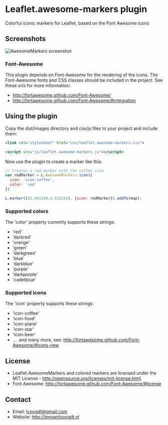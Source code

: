 # Leaflet.awesome-markers plugin
Colorful iconic markers for Leaflet, based on the Font Awesome icons

## Screenshots
![AwesomeMarkers screenshot](https://raw.github.com/lvoogdt/Leaflet.awesome-markers/master/screenshots/screenshot-soft.png "Screenshot of AwesomeMarkers")

### Font-Awesome
This plugin depends on Font-Awesome for the rendering of the icons. The Font-Awesome fonts and CSS classes should be included in the project. See these urls for more information:
- http://fortawesome.github.com/Font-Awesome/
- http://fortawesome.github.com/Font-Awesome/#integration

## Using the plugin
Copy the dist/images directory and css/js files to your project and include them:
````xml
<link rel="stylesheet" href="css/leaflet.awesome-markers.css">
````
````xml
<script src="js/leaflet.awesome-markers.js"></script>
````

Now use the plugin to create a marker like this:
````js
// Creates a red marker with the coffee icon
var redMarker = L.AwesomeMarkers.icon({
  icon: 'icon-coffee', 
  color: 'red'
})

L.marker([51.941196,4.512291], {icon: redMarker}).addTo(map);
````

### Supported colors
The 'color' property currently supports these strings:
- 'red'
- 'darkred'
- 'orange'
- 'green'
- 'darkgreen'
- 'blue'
- 'darkblue'
- 'purple'
- 'darkpurple'
- 'cadetblue'

### Supported icons
The 'icon' property supports these strings:
- 'icon-coffee'
- 'icon-food'
- 'icon-plane'
- 'icon-star'
- 'icon-beer'
- .... and many more, see: http://fortawesome.github.com/Font-Awesome/#icons-new

## License
- Leaflet.AwesomeMarkers and colored markers are licensed under the MIT License - http://opensource.org/licenses/mit-license.html.
- Font Awesome: http://fortawesome.github.com/Font-Awesome/#license

## Contact
- Email: lvoogdt@gmail.com
- Website: http://lennardvoogdt.nl
